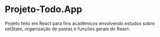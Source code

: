 # Projeto-Todo.App

Projeto feito em React para fins acadêmicos envolvendo estudos sobre setState, organização de pastas e funções gerais do React.
